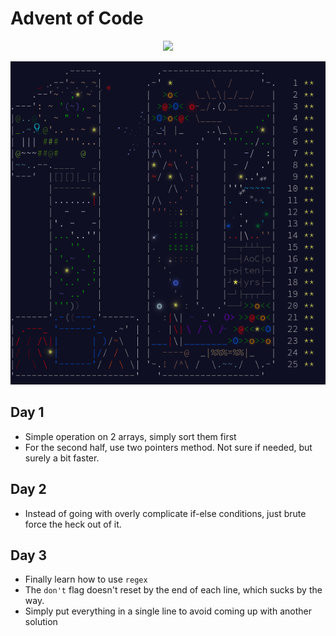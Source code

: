 # Advent of Code

<div align="center">
    <img src="https://img.shields.io/badge/Stars%20⭐-4/50-yellow">
</div>

![aoc2024](aoc2024.png)

## Day 1

- Simple operation on 2 arrays, simply sort them first
- For the second half, use two pointers method. Not sure if needed, but surely a bit faster.

## Day 2

- Instead of going with overly complicate if-else conditions, just brute force the heck out of it.

## Day 3

- Finally learn how to use `regex`
- The `don't` flag doesn't reset by the end of each line, which sucks by the way.
- Simply put everything in a single line to avoid coming up with another solution
